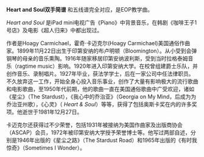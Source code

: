 

**Heart and Soul双手简谱** 和五线谱完全对应，是EOP教学曲。

_Heart and Soul_ 是iPad mini电视广告《Piano》中背景音乐，在韩剧《咖啡王子1号店》及电影《超人归来》中都出现过。

作者是Hoagy Carmichael，霍奇·卡迈克尔(Hoagy
Carmichael)美国通俗作曲家。1899年11月22日出生于印第安纳的布卢明顿（Bloomington）。从小受到会弹钢琴的母亲的音乐熏陶。1916年随家移居印第安纳波利斯，受到当时拉格泰姆音乐（ragtime
music）影响。1920年进入印第安纳大学。在校曾组建爵士乐队，并创作音乐、录制唱片。1927年毕业，获法学学士，后在一家公司中任法律职员。不久放弃这一工作，开始全身心投入音乐事业，创作了大量有影响极大的流行歌曲和电影歌曲，至1950年代前期，他的歌曲一直在美国通俗歌曲中广受欢迎，诸如《星尘》（The
Stardust），《我心中的乔治亚》（Georgia on My Mind，后成为为乔治亚州歌），《心灵》（ _Heart &
Soul_）等等，获得了包括奥斯卡奖在内的许多奖项。他逝世于1981年12月27日。

卡迈克尔还获得过不少荣誉，包括1931年被接纳为美国作曲家及出版商协会（ASCAP）会员，1972年被印第安纳大学授予荣誉博士等。他写过两部自述，分别是1946年出版的《星尘之路》（The
Stardust Road）和1965年出版的《有时我惊奇》（Sometimes I Wonder）。

